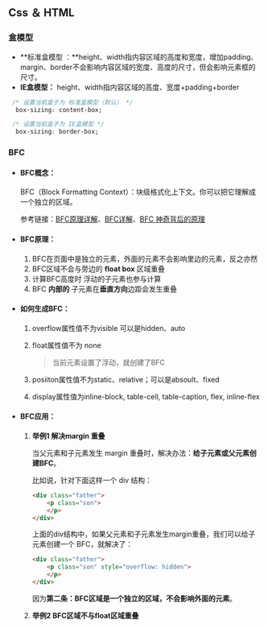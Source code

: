 ## Css ＆ HTML

### 盒模型

* **标准盒模型 ：**height、width指内容区域的高度和宽度，增加padding、margin、border不会影响内容区域的宽度、高度的尺寸，但会影响元素框的尺寸。
* **IE盒模型：** height、width指内容区域的高度、宽度+padding+border

```css
 /* 设置当前盒子为 标准盒模型（默认） */
  box-sizing: content-box;

 /* 设置当前盒子为 IE盒模型 */
  box-sizing: border-box;
```

### BFC

* #### BFC概念：

	BFC（Block Formatting Context）：块级格式化上下文。你可以把它理解成一个独立的区域。
	
	参考链接：[BFC原理详解](https://segmentfault.com/a/1190000006740129)、[BFC详解](https://www.jianshu.com/p/bf927bc1bed4)、[BFC 神奇背后的原理](https://www.cnblogs.com/lhb25/p/inside-block-formatting-ontext.html)

* #### BFC原理：

  1. BFC在页面中是独立的元素，外面的元素不会影响里边的元素，反之亦然
  2. BFC区域不会与旁边的 **float box** 区域重叠
  3. 计算BFC高度时 浮动的子元素也参与计算
  4. BFC **内部的** 子元素在**垂直方向**边距会发生重叠

* #### 如何生成BFC：

   1. overflow属性值不为visible 可以是hidden、auto

   2. float属性值不为 none

      > 当前元素设置了浮动，就创建了BFC

  	3. posiiton属性值不为static、relative；可以是absoult、fixed

  	4. display属性值为inline-block, table-cell, table-caption, flex, inline-flex

* #### BFC应用：

   1. **举例1 解决margin 重叠**

      当父元素和子元素发生 margin 重叠时，解决办法：**给子元素或父元素创建BFC**。

      比如说，针对下面这样一个 div 结构：

      ```html
      <div class="father">
          <p class="son">
          </p>
      </div>
      ```

      上面的div结构中，如果父元素和子元素发生margin重叠，我们可以给子元素创建一个 BFC，就解决了：

      ```html
      <div class="father">
          <p class="son" style="overflow: hidden">
          </p>
      </div>
      ```

      因为**第二条：BFC区域是一个独立的区域，不会影响外面的元素**。

  	2. **举例2 BFC区域不与float区域重叠**

      

